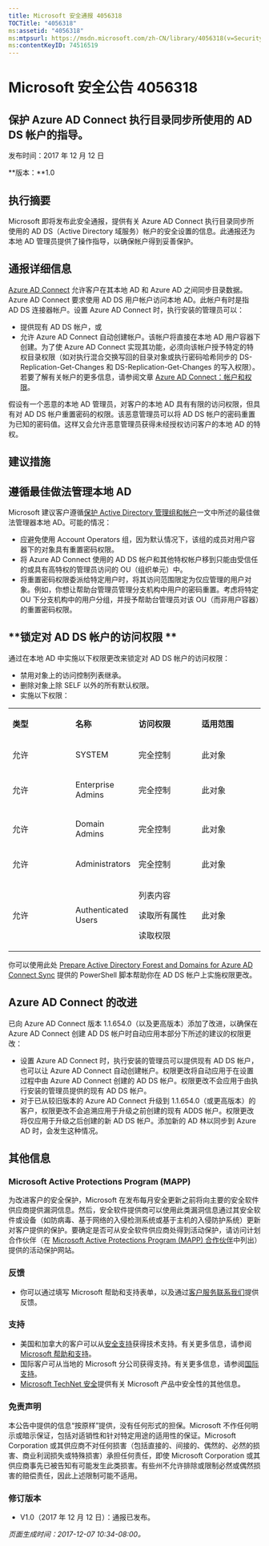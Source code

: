 ```yaml
---
title: Microsoft 安全通报 4056318
TOCTitle: "4056318"
ms:assetid: "4056318"
ms:mtpsurl: https://msdn.microsoft.com/zh-CN/library/4056318(v=Security.10)
ms:contentKeyID: 74516519
---
```


# Microsoft 安全公告 4056318

## 保护 Azure AD Connect 执行目录同步所使用的 AD DS 帐户的指导。

发布时间：2017 年 12 月 12 日

**版本：**1.0

## 执行摘要

Microsoft 即将发布此安全通报，提供有关 Azure AD Connect 执行目录同步所使用的 AD DS（Active Directory 域服务）帐户的安全设置的信息。此通报还为本地 AD 管理员提供了操作指导，以确保帐户得到妥善保护。

## 通报详细信息

[Azure AD Connect](https://docs.microsoft.com/zh-cn/azure/active-directory/connect/active-directory-aadconnectsync-change-the-configuration) 允许客户在其本地 AD 和 Azure AD 之间同步目录数据。Azure AD Connect 要求使用 AD DS 用户帐户访问本地 AD。此帐户有时是指 AD DS 连接器帐户。设置 Azure AD Connect 时，执行安装的管理员可以：

  - 提供现有 AD DS 帐户，或
  - 允许 Azure AD Connect 自动创建帐户。该帐户将直接在本地 AD 用户容器下创建。为了使 Azure AD Connect 实现其功能，必须向该帐户授予特定的特权目录权限（如对执行混合交换写回的目录对象或执行密码哈希同步的 DS-Replication-Get-Changes 和 DS-Replication-Get-Changes 的写入权限）。若要了解有关帐户的更多信息，请参阅文章 [Azure AD Connect：帐户和权限](https://docs.microsoft.com/zh-cn/azure/active-directory/connect/active-directory-aadconnect-accounts-permissions)。

假设有一个恶意的本地 AD 管理员，对客户的本地 AD 具有有限的访问权限，但具有对 AD DS 帐户重置密码的权限。该恶意管理员可以将 AD DS 帐户的密码重置为已知的密码值。这样又会允许恶意管理员获得未经授权访问客户的本地 AD 的特权。

## 建议措施

## **遵循最佳做法管理本地 AD**

Microsoft 建议客户遵循[保护 Active Directory 管理组和帐户](https://technet.microsoft.com/zh-cn/library/cc700835.aspx)一文中所述的最佳做法管理器本地 AD。可能的情况：

  - 应避免使用 Account Operators 组，因为默认情况下，该组的成员对用户容器下的对象具有重置密码权限。
  - 将 Azure AD Connect 使用的 AD DS 帐户和其他特权帐户移到只能由受信任的或具有高特权的管理员访问的 OU（组织单元）中。
  - 将重置密码权限委派给特定用户时，将其访问范围限定为仅应管理的用户对象。例如，你想让帮助台管理员管理分支机构中用户的密码重置。考虑将特定 OU 下分支机构中的用户分组，并授予帮助台管理员对该 OU（而非用户容器）的重置密码权限。

## **锁定对 AD DS 帐户的访问权限 **

通过在本地 AD 中实施以下权限更改来锁定对 AD DS 帐户的访问权限：

  - 禁用对象上的访问控制列表继承。
  - 删除对象上除 SELF 以外的所有默认权限。
  - 实施以下权限： 

<table>
<colgroup>
<col style="width: 25%" />
<col style="width: 25%" />
<col style="width: 25%" />
<col style="width: 25%" />
</colgroup>
<tbody>
<tr class="odd">
<td><p><strong>类型</strong></p></td>
<td><p><strong>名称</strong></p></td>
<td><p><strong>访问权限</strong></p></td>
<td><p><strong>适用范围</strong></p></td>
</tr>
<tr class="even">
<td><p>允许</p></td>
<td><p>SYSTEM</p></td>
<td><p>完全控制</p></td>
<td><p>此对象</p></td>
</tr>
<tr class="odd">
<td><p>允许</p></td>
<td><p>Enterprise Admins</p></td>
<td><p>完全控制</p></td>
<td><p>此对象</p></td>
</tr>
<tr class="even">
<td><p>允许</p></td>
<td><p>Domain Admins</p></td>
<td><p>完全控制</p></td>
<td><p>此对象</p></td>
</tr>
<tr class="odd">
<td><p>允许</p></td>
<td><p>Administrators</p></td>
<td><p>完全控制</p></td>
<td><p>此对象</p></td>
</tr>
<tr class="even">
<td><p>允许</p></td>
<td><p>Authenticated Users</p></td>
<td><p>列表内容</p>
<p>读取所有属性</p>
<p>读取权限</p></td>
<td><p>此对象</p></td>
</tr>
</tbody>
</table>


你可以使用此处 [Prepare Active Directory Forest and Domains for Azure AD Connect Sync](https://gallery.technet.microsoft.com/prepare-active-directory-ef20d978) 提供的 PowerShell 脚本帮助你在 AD DS 帐户上实施权限更改。

## Azure AD Connect 的改进

已向 Azure AD Connect 版本 1.1.654.0（以及更高版本）添加了改进，以确保在 Azure AD Connect 创建 AD DS 帐户时自动应用本部分下所述的建议的权限更改：

  - 设置 Azure AD Connect 时，执行安装的管理员可以提供现有 AD DS 帐户，也可以让 Azure AD Connect 自动创建帐户。权限更改将自动应用于在设置过程中由 Azure AD Connect 创建的 AD DS 帐户。权限更改不会应用于由执行安装的管理员提供的现有 AD DS 帐户。
  - 对于已从较旧版本的 Azure AD Connect 升级到 1.1.654.0（或更高版本）的客户，权限更改不会追溯应用于升级之前创建的现有 ADDS 帐户。权限更改将仅应用于升级之后创建的新 AD DS 帐户。添加新的 AD 林以同步到 Azure AD 时，会发生这种情况。

## 其他信息

### Microsoft Active Protections Program (MAPP)

为改进客户的安全保护，Microsoft 在发布每月安全更新之前将向主要的安全软件供应商提供漏洞信息。然后，安全软件提供商可以使用此类漏洞信息通过其安全软件或设备（如防病毒、基于网络的入侵检测系统或基于主机的入侵防护系统）更新对客户提供的保护。要确定是否可从安全软件供应商处得到活动保护，请访问计划合作伙伴（在 [Microsoft Active Protections Program (MAPP) 合作伙伴](https://go.microsoft.com/fwlink/?linkid=215201)中列出）提供的活动保护网站。

### 反馈

  - 你可以通过填写 Microsoft 帮助和支持表单，以及通过[客户服务联系我们](https://support.microsoft.com/zh-cn/kb/?scid=sw;en;1257&amp;showpage=1&amp;ws=technet&amp;sd=tech)提供反馈。

### 支持

  - 美国和加拿大的客户可以从[安全支持](https://go.microsoft.com/fwlink/?linkid=21131)获得技术支持。有关更多信息，请参阅 [Microsoft 帮助和支持](https://support.microsoft.com/zh-cn/)。
  - 国际客户可从当地的 Microsoft 分公司获得支持。有关更多信息，请参阅[国际支持](https://go.microsoft.com/fwlink/?linkid=21155)。
  - [Microsoft TechNet 安全](https://go.microsoft.com/fwlink/?linkid=21132)提供有关 Microsoft 产品中安全性的其他信息。

### 免责声明

本公告中提供的信息“按原样”提供，没有任何形式的担保。Microsoft 不作任何明示或暗示保证，包括对适销性和针对特定用途的适用性的保证。Microsoft Corporation 或其供应商不对任何损害（包括直接的、间接的、偶然的、必然的损害、商业利润损失或特殊损害）承担任何责任，即使 Microsoft Corporation 或其供应商事先已被告知有可能发生此类损害。有些州不允许排除或限制必然或偶然损害的赔偿责任，因此上述限制可能不适用。

### 修订版本

  - V1.0（2017 年 12 月 12 日）：通报已发布。  

*页面生成时间：2017-12-07 10:34-08:00。*

